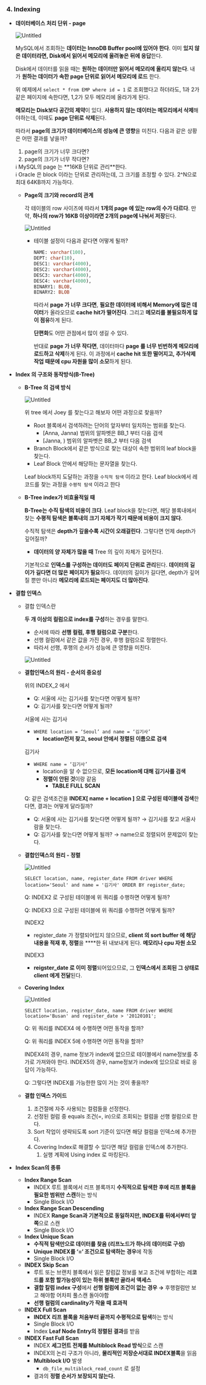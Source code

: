 ### 4. Indexing

- **데이터베이스 처리 단위 - page**
    
    ![Untitled](/FastCPS_DE/img/Untitled%2021.png)
    
    MySQL에서 조회하는 **데이터는 InnoDB Buffer pool에 있어야 한다**. 이미 **있지 않은 데이터라면, Disk에서 읽어서 메모리에 올려놓은 뒤에 응답**한다.
    
    Disk에서 데이터를 읽을 때는 **원하는 데이터만 읽어서 메모리에 올리지 않는다**. 내가 **원하는 데이터가 속한 page 단위로 읽어서 메모리에 로드** 한다.
    
    위 예제에서 `select * from EMP where id = 1` 로 조회했다고 하더라도, 1과 2가 같은 페이지에 속한다면, 1,2가 모두 메모리에 올라가게 된다.
    
    **메모리는 Disk보다 공간의 제약**이 있다. **사용하지 않는 데이터는 메모리에서 삭제**해야하는데, 이때도 **page 단위로 삭제**된다.
    
    따라서 **page의 크기가 데이터베이스의 성능에 큰 영향**을 미친다. 다음과 같은 상황은 어떤 결과를 낳을까?
    
    1. page의 크기가 너무 크다면?
    2. page의 크기가 너무 작다면?
    
    <aside>
    ℹ️ MySQL의 page 는 **16KB 단위로 관리**한다.
    
    </aside>
    
    <aside>
    ℹ️ Oracle 은 block 이라는 단위로 관리하는데, 그 크기를 조정할 수 있다. 2^N으로 최대 64KB까지 가능하다.
    
    </aside>
    
    - **Page의 크기와 record의 관계**
        
        각 테이블의 row 사이즈에 따라서 **1개의 page 에 있는 row의 수가 다르다**. 만약, **하나의 row가 16KB 이상이라면 2개의 page에 나눠서 저장**된다.
        
        ![Untitled](/FastCPS_DE/img/Untitled%2022.png)
        
        - 테이블 설정이 다음과 같다면 어떻게 될까?
            
            ```sql
            NAME: varchar(100),
            DEPT: char(10),
            DESC1: varchar(4000),
            DESC2: varchar(4000),
            DESC3: varchar(4000),
            DESC4: varchar(4000),
            BINARY1: BLOB,
            BINARY2: BLOB
            ```
            
            따라서 **page 가 너무 크다면**, **필요한 데이터에 비해서 Memory에 많은 데이터**가 올라오므로 **cache hit가 떨어진다**. 그리고 **메모리를 불필요하게 많이 점유**하게 된다.
            
            **단편화**도 어떤 관점에서 많이 생길 수 있다.
            
            반대로 **page 가 너무 작다면**, 데이터마다 **page 를 너무 빈번하게 메모리에 로드하고 삭제**하게 된다. 이 과정에서 **cache hit 또한 떨어지고, 추가삭제 작업 때문에 cpu 자원을 많이 소모**하게 된다.
            
- **Index 의 구조와 동작방식(B-Tree)**
    - **B-Tree 의 검색 방식**
        
        ![Untitled](/FastCPS_DE/img/Untitled%2023.png)
        
        위 tree 에서 Joey 를 찾는다고 해보자 어떤 과정으로 찾을까?
        
        - Root 블록에서 검색하려는 단어의 앞자부터 일치하는 범위를 찾는다.
            - [Anna, Janna) 범위의 알파벳은 BB_1 부터 다음 검색
            - [Janna, ) 범위의 알파벳은 BB_2 부터 다음 검색
        - Branch Block에서 같은 방식으로 찾는 대상이 속한 범위의 leaf block을 찾는다.
        - Leaf Block 안에서 해당하는 문자열을 찾는다.
        
        Leaf block까지 도달하는 과정을 `수직적 탐색` 이라고 한다.
        Leaf block에서 레코드를 찾는 과정을 `수평적 탐색` 이라고 한다
        
    - **B-Tree index가 비효율적일 때**
        
        **B-Tree는 수직 탐색의 비용이 크다**. Leaf block을 찾는다면, 해당 블록내에서 찾는 **수평적 탐색은 블록내의 크기 자체가 작기 때문에 비용이 크지 않다**.
        
        수직적 탐색은 **depth가 깊을수록 시간이 오래걸린다**. 그렇다면 언제 depth가 깊어질까?
        
        - **데이터의 양 자체가 많을 때** Tree 의 깊이 자체가 깊어진다.
        
        기본적으로 **인덱스를 구성하는 데이터도 페이지 단위로 관리**된다. **데이터의 길이가 길다면 더 많은 페이지가 필요**하다. 데이터의 길이가 길다면, depth가 깊어질 뿐만 아니라 **메모리에 로드되는 페이지도 더 많아진다**.
        
- **결합 인덱스**
    - 결합 인덱스란
        
        **두 개 이상의 컬럼으로 index를 구성**하는 경우를 말한다.
        
        - 순서에 따라 **선행 컬럼, 후행 컬럼으로 구분**한다.
        - 선행 컬럼에서 같은 값을 가진 경우, 후행 컬럼으로 정렬한다.
        - 따라서 선행, 후행의 순서가 성능에 큰 영향을 미친다.
        
        ![Untitled](/FastCPS_DE/img/Untitled%2024.png)
        
    - **결합인덱스의 원리 - 순서의 중요성**
        
        위의 INDEX_2 에서
        
        - Q: 서울에 사는 김기사를 찾는다면 어떻게 될까?
        - Q: 김기사를 찾는다면 어떻게 될까?
        
        서울에 사는 김기사
        
        - `WHERE location = ‘Seoul’ and name = ‘김기사’`
            - **location먼저 찾고, seoul 안에서 정렬된 이름으로 검색**
        
        김기사
        
        - `WHERE name = ‘김기사’`
            - location을 알 수 없으므로, **모든 location에 대해 김기사를 검색**
            - **정렬이 안된 것**이랑 같음
                - **TABLE FULL SCAN**
        
        Q: 같은 검색조건을 **INDEX[ name + location ] 으로 구성된 테이블에 검색**한다면, 결과는 어떻게 달라질까?
        
        - Q: 서울에 사는 김기사를 찾는다면 어떻게 될까? → 김기사를 찾고 서울사람을 찾는다.
        - Q: 김기사를 찾는다면 어떻게 될까? → name으로 정렬되어 문제없이 찾는다.
    - **결합인덱스의 원리 - 정렬**
        
        ![Untitled](/FastCPS_DE/img/Untitled%2025.png)
        
        `SELECT location, name, register_date FROM driver WHERE location='Seoul' and name = '김기사' ORDER BY register_date;`
        
        Q: INDEX2 로 구성된 테이블에 위 쿼리를 수행하면 어떻게 될까?
        
        Q: INDEX3 으로 구성된 테이블에 위 쿼리를 수행하면 어떻게 될까?
        
        INDEX2
        
        - register_date 가 정렬되어있지 않으므로, **client 의 sort buffer 에 해당 내용을 적재 후, 정렬**을 ****한 뒤 내보내게 된다. **메모리나 cpu 자원 소모**
        
        INDEX3
        
        - **reigster_date 로 이미 정렬**되어있으므로, 그 **인덱스에서 조회된 그 상태로 client 에게 전달**된다.
    - **Covering Index**
        
        ![Untitled](/FastCPS_DE/img/Untitled%2026.png)
        
        `SELECT location, register_date, name FROM driver WHERE location='Busan' and register_date > '20120101';`
        
        Q: 위 쿼리를 INDEX4 에 수행하면 어떤 동작을 할까?
        
        Q: 위 쿼리를 INDEX 5에 수행하면 어떤 동작을 할까?
        
        INDEX4의 경우, name 정보가 index에 없으므로 테이블에서 name정보를 추가로 가져와야 한다.
        INDEX5의 경우, name정보가 index에 있으므로 바로 응답이 가능하다.
        
        Q: 그렇다면 INDEX를 가능한한 많이 거는 것이 좋을까?
        
    - **결합 인덱스 가이드**
        1. 조건절에 자주 사용되는 컬럼들을 선정한다.
        2. 선정된 컬럼 중 equals 조건(=, in)으로 조회되는 컬럼을 선행 컬럼으로 한다.
        3. Sort 작업이 생략되도록 sort 기준이 있다면 해당 컬럼을 인덱스에 추가한다.
        4. Covering Index로 해결할 수 있다면 해당 컬럼을 인덱스에 추가한다.
            1. 실행 계획에 Using index 로 마킹된다.
- **Index Scan의 종류**
    - **Index Range Scan**
        - INDEX 루트 블록에서 리프 블록까지 **수직적으로 탐색한 후에 리프 블록을 필요한 범위만 스캔**하는 방식
        - Single Block I/O
    - **Index Range Scan Descending**
        - INDEX **Range Scan과 기본적으로 동일하지만, INDEX를 뒤에서부터 앞쪽**으로 스캔
        - Single Block I/O
    - **Index Unique Scan**
        - **수직적 탐색만으로 데이터를 찾음 (리프노드가 하나의 데이터로 구성)**
        - **Unique INDEX를 ‘=‘ 조건으로 탐색하는 경우**에 작동
        - Single Block I/O
    - **INDEX Skip Scan**
        - 루트 또는 브랜치 블록에서 읽은 칼럼값 정보를 보고 조건에 부합하는 레**코드를 포함 할가능성이 있는 하위 블록만 골라서 액세스**
        - **결합 칼럼 index 구성**에서 **선행 컬럼에 조건이 없는 경우 →** 후행컬럼만 보고 해야함 어차피 풀스캔 돌아야함
        - **선행 컬럼의 cardinality가 작을 때 효과적**
    - **INDEX Full Scan**
        - **INDEX 리프 블록을 처음부터 끝까지 수평적으로 탐색**하는 방식
        - Single Block I/O
        - Index **Leaf Node Entry의 정렬된 결과**를 받음
    - **INDEX Fast Full Scan**
        - INDEX **세그먼트 전체를 Multiblock Read 방식**으로 스캔
        - INDEX의 논리 구조가 아니라, **물리적인 저장순서대로 INDEX블록**을 읽음
        - **Multiblock I/O** 발생
            - `db_file_multiblock_read_count` 로 설정
        - 결과의 **정렬 순서가 보장되지 않는다.**
